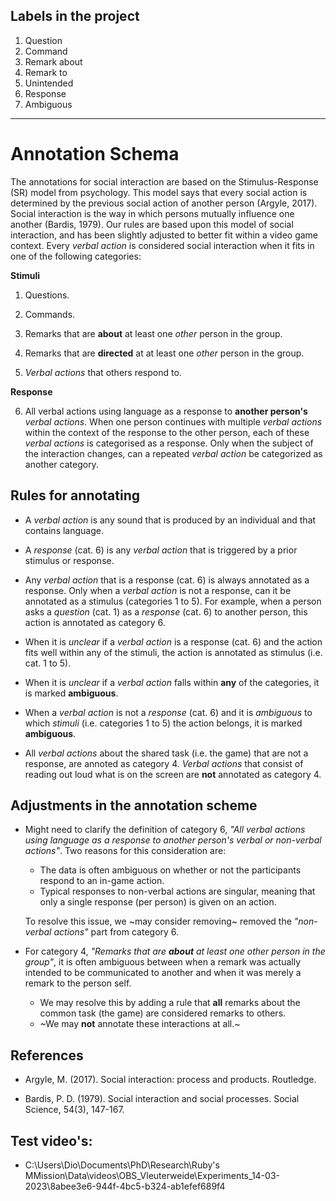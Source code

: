 ## Labels in the project
1. Question
2. Command
3. Remark about
4. Remark to
5. Unintended
6. Response
7. Ambiguous

---

# Annotation Schema

The annotations for social interaction are based on the Stimulus-Response (SR) model from psychology. This model says that every social action is determined by the previous social action of another person (Argyle, 2017). Social interaction is the way in which persons mutually influence one another (Bardis, 1979). Our rules are based upon this model of social interaction, and has been slightly adjusted to better fit within a video game context. Every _verbal action_ is considered social interaction when it fits in one of the following categories:

  
**Stimuli**

1) Questions.

2) Commands.

3) Remarks that are **about** at least one _other_ person in the group.

4) Remarks that are **directed** at at least one _other_ person in the group.

5) _Verbal actions_ that others respond to.

**Response**

6) All verbal actions using language as a response to **another person's** _verbal actions_. When one person continues with multiple _verbal actions_ within the context of the response to the other person, each of these _verbal actions_ is categorised as a response. Only when the subject of the interaction changes, can a repeated _verbal action_ be categorized as another category. 


## Rules for annotating

- A _verbal action_ is any sound that is produced by an individual and that contains language.

- A _response_ (cat. 6) is any _verbal action_ that is triggered by a prior stimulus or response.

- Any _verbal action_ that is a response (cat. 6) is always annotated as a response. Only when a _verbal action_ is not a response, can it be annotated as a stimulus (categories 1 to 5). For example, when a person asks a _question_ (cat. 1) as a _response_ (cat. 6) to another person, this action is annotated as category 6. 

- When it is _unclear_ if a _verbal action_ is a response (cat. 6) and the action fits well within any of the stimuli, the action is annotated as stimulus (i.e. cat. 1 to 5). 

- When it is _unclear_ if a _verbal action_ falls within **any** of the categories, it is marked **ambiguous**.

- When a _verbal action_ is not a _response_ (cat. 6) and it is _ambiguous_ to which _stimuli_ (i.e. categories 1 to 5) the action belongs, it is marked **ambiguous**.

- All _verbal actions_ about the shared task (i.e. the game) that are not a response, are annoted as category 4. _Verbal actions_ that consist of reading out loud what is on the screen are **not** annotated as category 4. 


## Adjustments in the annotation scheme

- Might need to clarify the definition of category 6, _"All verbal actions using language as a response to another person's verbal or non-verbal actions"_. Two reasons for this consideration are:
   - The data is often ambiguous on whether or not the participants respond to an in-game action.
   - Typical responses to non-verbal actions are singular, meaning that only a single response (per person) is given on an action.
  
  To resolve this issue, we ~may consider removing~ removed the _"non-verbal actions"_ part from category 6.

- For category 4, _"Remarks that are **about** at least one other person in the group"_, it is often ambiguous between when a remark was actually intended to be communicated to another and when it was merely a remark to the person self.
   - We may resolve this by adding a rule that **all** remarks about the common task (the game) are considered remarks to others.
   - ~We may **not** annotate these interactions at all.~ 

## References
 

- Argyle, M. (2017). Social interaction: process and products. Routledge.

- Bardis, P. D. (1979). Social interaction and social processes. Social Science, 54(3), 147-167.
  

## Test video's:

- C:\Users\Dio\Documents\PhD\Research\Ruby's MMission\Data\videos\OBS_Vleuterweide\Experiments_14-03-2023\8abee3e6-944f-4bc5-b324-ab1efef689f4
